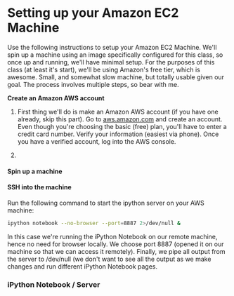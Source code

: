 # Setting up your Amazon EC2 Machine

Use the following instructions to setup your Amazon EC2 Machine. We'll spin up a machine using an image specifically configured for this class, so once up and running, we'll have minimal setup. For the purposes of this class (at least it's start), we'll be using Amazon's free tier, which is awesome. Small, and somewhat slow machine, but totally usable given our goal. The process involves multiple steps, so bear with me.

**Create an Amazon AWS account**

1. First thing we'll do is make an Amazon AWS account (if you have one already, skip this part). Go to [aws.amazon.com] and create an account. Even though you're choosing the basic (free) plan, you'll have to enter a credit card number. Verify your information (easiest via phone). Once you have a verified account, log into the AWS console.

2. 




#### Spin up a machine



#### SSH into the machine




Run the following command to start the ipython server on your AWS machine:
```sh
ipython notebook --no-browser --port=8887 2>/dev/null &
```

In this case we're running the iPython Notebook on our remote machine, hence no need for browser locally. We choose port 8887 (opened it on our machine so that we can access it remotely). Finally, we pipe all output from the server to /dev/null (we don't want to see all the output as we make changes and run different iPython Notebook pages.




### iPython Notebook / Server





[aws.amazon.com]:http://aws.amazon.com
